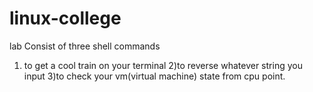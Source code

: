 # linux-college
lab
Consist of three shell commands
1) to get a cool train on your terminal
2)to reverse whatever string you input
3)to check your vm(virtual machine) state from cpu point.
